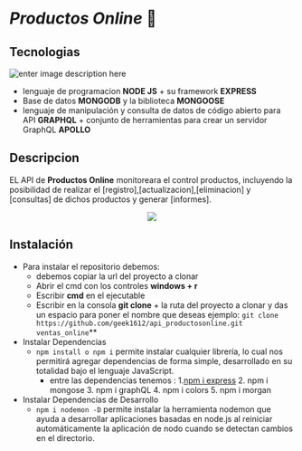 # _Productos Online_ 🛒

## Tecnologias

![enter image description here](https://miro.medium.com/max/2756/1*rV8XbNaeIvjBiHaVxXtEEA.png)

- lenguaje de programacion **NODE JS** + su framework **EXPRESS**
- Base de datos **MONGODB** y la biblioteca **MONGOOSE**
- lenguaje de manipulación y consulta de datos de código abierto para API **GRAPHQL** + conjunto de herramientas para crear un servidor GraphQL **APOLLO**

## Descripcion

EL API de **Productos Online** monitoreara el control productos, incluyendo la posibilidad de realizar el [registro],[actualizacion],[eliminacion] y [consultas] de dichos productos y generar [informes].

<p align="center">
  <img src="https://emojipedia-us.s3.dualstack.us-west-1.amazonaws.com/thumbs/160/facebook/158/shopping-trolley_1f6d2.png">
</p>

## Instalación

- Para instalar el repositorio debemos:
  - debemos copiar la url del proyecto a clonar
  - Abrir el cmd con los controles **windows + r**
  - Escribir **cmd** en el ejecutable
  - Escribir en la consola **git clone** + la ruta del proyecto a clonar y das un espacio para poner el nombre que deseas
    ejemplo:
    `git clone https://github.com/geek1612/api_productosonline.git ventas_online`\*\*
- Instalar Dependencias
  - `npm install o npm i` permite instalar cualquier librería, lo cual nos permitirá agregar dependencias de forma simple, desarrollado en su totalidad bajo el lenguaje JavaScript.
     - entre las dependencias tenemos : 
  1.<a href="https://expressjs.com/es/starter/installing.html">npm i express</a> 2. npm i mongose 3. npm i graphQL 4. npm i colors 5. npm i morgan
- Instalar Dependencias de Desarrollo
  - `npm i nodemon -D` permite instalar la herramienta nodemon que ayuda a desarrollar aplicaciones basadas en node.js al reiniciar automáticamente la aplicación de nodo cuando se detectan cambios en el directorio.
